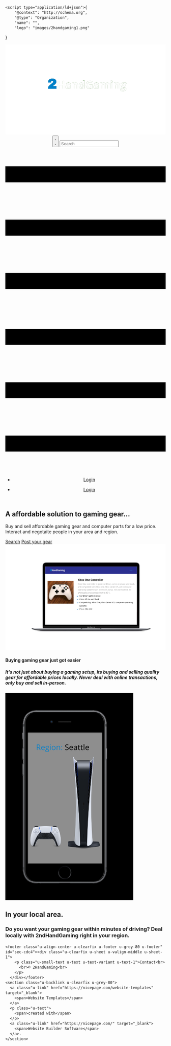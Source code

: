 <!DOCTYPE html>
<html style="font-size: 16px;">
  <head>
    <meta name="viewport" content="width=device-width, initial-scale=1.0">
    <meta charset="utf-8">
    <meta name="keywords" content="A affordable solution to gaming gear..., In your local area.">
    <meta name="description" content="">
    <meta name="page_type" content="np-template-header-footer-from-plugin">
    <title>Home</title>
    <link rel="stylesheet" href="nicepage.css" media="screen">
<link rel="stylesheet" href="Home.css" media="screen">
    <script class="u-script" type="text/javascript" src="jquery.js" defer=""></script>
    <script class="u-script" type="text/javascript" src="nicepage.js" defer=""></script>
    <meta name="generator" content="Nicepage 3.17.2, nicepage.com">
    <link id="u-theme-google-font" rel="stylesheet" href="https://fonts.googleapis.com/css?family=Roboto:100,100i,300,300i,400,400i,500,500i,700,700i,900,900i|Open+Sans:300,300i,400,400i,600,600i,700,700i,800,800i">
    <link id="u-page-google-font" rel="stylesheet" href="https://fonts.googleapis.com/css?family=Raleway:100,100i,200,200i,300,300i,400,400i,500,500i,600,600i,700,700i,800,800i,900,900i|Open+Sans:300,300i,400,400i,600,600i,700,700i,800,800i|Barlow:100,100i,200,200i,300,300i,400,400i,500,500i,600,600i,700,700i,800,800i,900,900i">
    
    
    
    
    <script type="application/ld+json">{
		"@context": "http://schema.org",
		"@type": "Organization",
		"name": "",
		"logo": "images/2handgaming1.png"
}</script>
    <meta property="og:title" content="Home">
    <meta property="og:type" content="website">
    <meta name="theme-color" content="#478ac9">
  </head>
  <body class="u-body"><header class="u-align-center-xs u-black u-border-1 u-border-grey-25 u-clearfix u-header u-sticky u-header" id="sec-5618"><div class="u-clearfix u-sheet u-sheet-1">
        <a href="https://nicepage.com" class="u-image u-logo u-image-1" data-image-width="1248" data-image-height="699">
          <img src="images/2handgaming1.png" class="u-logo-image u-logo-image-1" data-image-width="320.339">
        </a>
        <form action="#" method="get" class="u-border-1 u-border-grey-15 u-search u-search-right u-search-1">
          <button class="u-search-button" type="submit">
            <span class="u-search-icon u-spacing-10 u-text-grey-40">
              <svg class="u-svg-link" preserveAspectRatio="xMidYMin slice" viewBox="0 0 56.966 56.966" style=""><use xmlns:xlink="http://www.w3.org/1999/xlink" xlink:href="#svg-b04b"></use></svg>
              <svg xmlns="http://www.w3.org/2000/svg" xmlns:xlink="http://www.w3.org/1999/xlink" version="1.1" id="svg-b04b" x="0px" y="0px" viewBox="0 0 56.966 56.966" style="enable-background:new 0 0 56.966 56.966;" xml:space="preserve" class="u-svg-content"><path d="M55.146,51.887L41.588,37.786c3.486-4.144,5.396-9.358,5.396-14.786c0-12.682-10.318-23-23-23s-23,10.318-23,23  s10.318,23,23,23c4.761,0,9.298-1.436,13.177-4.162l13.661,14.208c0.571,0.593,1.339,0.92,2.162,0.92  c0.779,0,1.518-0.297,2.079-0.837C56.255,54.982,56.293,53.08,55.146,51.887z M23.984,6c9.374,0,17,7.626,17,17s-7.626,17-17,17  s-17-7.626-17-17S14.61,6,23.984,6z"></path><g></g><g></g><g></g><g></g><g></g><g></g><g></g><g></g><g></g><g></g><g></g><g></g><g></g><g></g><g></g></svg>
            </span>
          </button>
          <input class="u-search-input" type="search" name="search" value="" placeholder="Search">
        </form>
        <nav class="u-align-left u-menu u-menu-dropdown u-nav-spacing-25 u-offcanvas u-menu-1">
          <div class="menu-collapse">
            <a class="u-button-style u-nav-link" href="#" style="padding: 4px 0px; font-size: calc(1em + 8px);">
              <svg class="u-svg-link" preserveAspectRatio="xMidYMin slice" viewBox="0 0 302 302" style=""><use xmlns:xlink="http://www.w3.org/1999/xlink" xlink:href="#svg-7b92"></use></svg>
              <svg xmlns="http://www.w3.org/2000/svg" xmlns:xlink="http://www.w3.org/1999/xlink" version="1.1" id="svg-7b92" x="0px" y="0px" viewBox="0 0 302 302" style="enable-background:new 0 0 302 302;" xml:space="preserve" class="u-svg-content"><g><rect y="36" width="302" height="30"></rect><rect y="236" width="302" height="30"></rect><rect y="136" width="302" height="30"></rect>
</g><g></g><g></g><g></g><g></g><g></g><g></g><g></g><g></g><g></g><g></g><g></g><g></g><g></g><g></g><g></g></svg>
            </a>
          </div>
          <div class="u-custom-menu u-nav-container">
            <ul class="u-nav u-unstyled u-nav-1"><li class="u-nav-item"><a class="u-button-style u-nav-link u-text-active-palette-1-base u-text-hover-palette-2-base" href="Home.html" style="padding: 10px 20px;">Login</a>
</li></ul>
          </div>
          <div class="u-custom-menu u-nav-container-collapse">
            <div class="u-align-center u-black u-container-style u-inner-container-layout u-opacity u-opacity-95 u-sidenav">
              <div class="u-sidenav-overflow">
                <div class="u-menu-close"></div>
                <ul class="u-align-center u-nav u-popupmenu-items u-unstyled u-nav-2"><li class="u-nav-item"><a class="u-button-style u-nav-link" href="Home.html" style="padding: 10px 20px;">Login</a>
</li></ul>
              </div>
            </div>
            <div class="u-black u-menu-overlay u-opacity u-opacity-70"></div>
          </div>
        </nav>
      </div></header>
    <section class="u-align-left u-clearfix u-image u-section-1" id="carousel_0d21" data-image-width="1245" data-image-height="698">
      <div class="u-clearfix u-sheet u-sheet-1">
        <div class="u-clearfix u-expanded-width u-layout-wrap u-layout-wrap-1">
          <div class="u-gutter-0 u-layout">
            <div class="u-layout-row">
              <div class="u-align-left u-container-style u-layout-cell u-left-cell u-shape-rectangle u-size-27 u-layout-cell-1">
                <div class="u-container-layout u-container-layout-1">
                  <h1 class="u-custom-font u-text u-text-body-alt-color u-text-1">A affordable solution to gaming gear...</h1>
                  <p class="u-text u-text-body-alt-color u-text-2">Buy and sell affordable gaming gear and computer parts for a low price. Interact and negotaite people in your area and region.</p>
                  <a href="https://nicepage.com/website-mockup" class="u-active-palette-4-base u-btn u-btn-round u-button-style u-custom-font u-font-raleway u-hover-palette-4-base u-palette-1-base u-radius-50 u-text-body-alt-color u-btn-1">Search</a>
                  <a href="https://nicepage.com/c/technology-html-templates" class="u-active-none u-border-2 u-border-palette-1-base u-btn u-btn-rectangle u-button-style u-hover-none u-none u-btn-2">Post your gear</a>
                </div>
              </div>
              <div class="u-align-left u-container-style u-image u-layout-cell u-right-cell u-size-33 u-image-1" data-image-width="712" data-image-height="602">
                <div class="u-container-layout u-valign-bottom u-container-layout-2"></div>
              </div>
            </div>
          </div>
        </div>
      </div>
    </section>
    <section class="u-align-left u-clearfix u-section-2" id="carousel_b1b2">
      <div class="u-clearfix u-sheet u-sheet-1">
        <img class="u-image u-image-default u-image-1" src="images/ScreenShot2021-06-12at2.56.27PM.png" alt="" data-image-width="1019" data-image-height="669">
        <h4 class="u-custom-font u-font-open-sans u-text u-text-custom-color-3 u-text-1">
          <span class="u-text-black">Buying gaming gear just got</span>&nbsp;easier
        </h4>
        <h5 class="u-custom-font u-font-open-sans u-text u-text-2">It's not just about buying a gaming setup, its buying and selling quality gear for affordable prices locally. Never deal with online transactions, only buy and sell in-person.</h5>
      </div>
    </section>
    <section class="u-align-left u-black u-clearfix u-section-3" id="sec-838e">
      <div class="u-clearfix u-sheet u-sheet-1">
        <img class="u-image u-image-default u-image-1" src="images/ScreenShot2021-06-13at12.41.24PM.png" alt="" data-image-width="402" data-image-height="649">
        <h2 class="u-custom-font u-font-open-sans u-text u-text-1">In your <span class="u-text-custom-color-3">local</span> area.
        </h2>
        <h3 class="u-custom-font u-font-open-sans u-text u-text-2">Do you want your gaming gear within minutes of driving? Deal locally with 2ndHandGaming right in your region.</h3>
      </div>
    </section>
    
    
    <footer class="u-align-center u-clearfix u-footer u-grey-80 u-footer" id="sec-cdc4"><div class="u-clearfix u-sheet u-valign-middle u-sheet-1">
        <p class="u-small-text u-text u-text-variant u-text-1">Contact<br>
          <br>©️ 2HandGaming<br>
        </p>
      </div></footer>
    <section class="u-backlink u-clearfix u-grey-80">
      <a class="u-link" href="https://nicepage.com/website-templates" target="_blank">
        <span>Website Templates</span>
      </a>
      <p class="u-text">
        <span>created with</span>
      </p>
      <a class="u-link" href="https://nicepage.com/" target="_blank">
        <span>Website Builder Software</span>
      </a>. 
    </section>
  </body>
</html>
